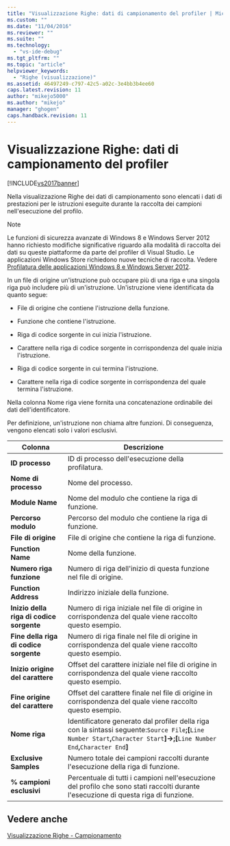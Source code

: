 ```yaml
---
title: "Visualizzazione Righe: dati di campionamento del profiler | Microsoft Docs"
ms.custom: ""
ms.date: "11/04/2016"
ms.reviewer: ""
ms.suite: ""
ms.technology: 
  - "vs-ide-debug"
ms.tgt_pltfrm: ""
ms.topic: "article"
helpviewer_keywords: 
  - "Righe (visualizzazione)"
ms.assetid: 46497249-c797-42c5-a02c-3e4bb3b4ee60
caps.latest.revision: 11
author: "mikejo5000"
ms.author: "mikejo"
manager: "ghogen"
caps.handback.revision: 11
---
```

# Visualizzazione Righe: dati di campionamento del profiler
[!INCLUDE[vs2017banner](../code-quality/includes/vs2017banner.md)]

Nella visualizzazione Righe dei dati di campionamento sono elencati i dati di prestazioni per le istruzioni eseguite durante la raccolta dei campioni nell'esecuzione del profilo.  
  
> [!NOTE]
>  Le funzioni di sicurezza avanzate di Windows 8 e Windows Server 2012 hanno richiesto modifiche significative riguardo alla modalità di raccolta dei dati su queste piattaforme da parte del profiler di Visual Studio.  Le applicazioni Windows Store richiedono nuove tecniche di raccolta.  Vedere [Profilatura delle applicazioni Windows 8 e Windows Server 2012](../profiling/performance-tools-on-windows-8-and-windows-server-2012-applications.md).  
  
 In un file di origine un'istruzione può occupare più di una riga e una singola riga può includere più di un'istruzione.  Un'istruzione viene identificata da quanto segue:  
  
-   File di origine che contiene l'istruzione della funzione.  
  
-   Funzione che contiene l'istruzione.  
  
-   Riga di codice sorgente in cui inizia l'istruzione.  
  
-   Carattere nella riga di codice sorgente in corrispondenza del quale inizia l'istruzione.  
  
-   Riga di codice sorgente in cui termina l'istruzione.  
  
-   Carattere nella riga di codice sorgente in corrispondenza del quale termina l'istruzione.  
  
 Nella colonna Nome riga viene fornita una concatenazione ordinabile dei dati dell'identificatore.  
  
 Per definizione, un'istruzione non chiama altre funzioni.  Di conseguenza, vengono elencati solo i valori esclusivi.  
  
|Colonna|Descrizione|  
|-------------|-----------------|  
|**ID processo**|ID di processo dell'esecuzione della profilatura.|  
|**Nome di processo**|Nome del processo.|  
|**Module Name**|Nome del modulo che contiene la riga di funzione.|  
|**Percorso modulo**|Percorso del modulo che contiene la riga di funzione.|  
|**File di origine**|File di origine che contiene la riga di funzione.|  
|**Function Name**|Nome della funzione.|  
|**Numero riga funzione**|Numero di riga dell'inizio di questa funzione nel file di origine.|  
|**Function Address**|Indirizzo iniziale della funzione.|  
|**Inizio della riga di codice sorgente**|Numero di riga iniziale nel file di origine in corrispondenza del quale viene raccolto questo esempio.|  
|**Fine della riga di codice sorgente**|Numero di riga finale nel file di origine in corrispondenza del quale viene raccolto questo esempio.|  
|**Inizio origine del carattere**|Offset del carattere iniziale nel file di origine in corrispondenza del quale viene raccolto questo esempio.|  
|**Fine origine del carattere**|Offset del carattere finale nel file di origine in corrispondenza del quale viene raccolto questo esempio.|  
|**Nome riga**|Identificatore generato dal profiler della riga con la sintassi seguente:`Source File`**;\[**`Line Number Start`**,**`Character Start`**\]\-\>;\[**`Line Number End`**,**`Character End`**\]**|  
|**Exclusive Samples**|Numero totale dei campioni raccolti durante l'esecuzione della riga di funzione.|  
|**% campioni esclusivi**|Percentuale di tutti i campioni nell'esecuzione del profilo che sono stati raccolti durante l'esecuzione di questa riga di funzione.|  
  
## Vedere anche  
 [Visualizzazione Righe \- Campionamento](../profiling/lines-view-dotnet-memory-sampling-data.md)